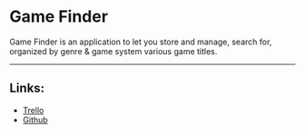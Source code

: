 
# Game Finder

Game Finder is an application to let you store and manage, search for, organized by genre & game system various game titles.
***

## Links:
* [Trello](https://trello.com/b/MkjHw19F/stories)
* [Github](https://github.com/gibso110/GameFinder)
